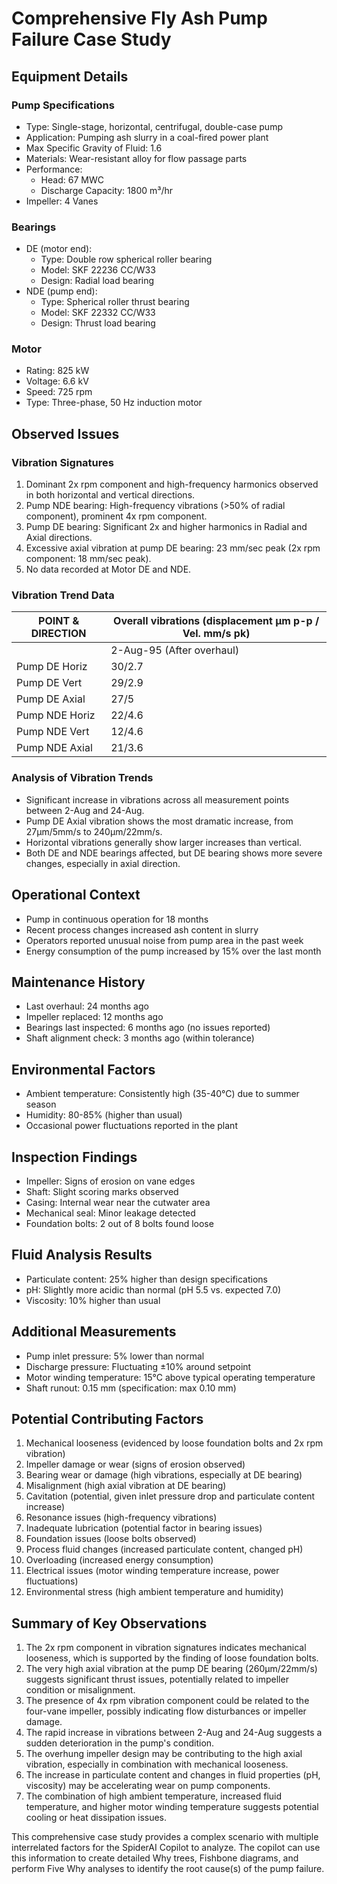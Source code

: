 # Comprehensive Fly Ash Pump Failure Case Study

## Equipment Details

### Pump Specifications
- Type: Single-stage, horizontal, centrifugal, double-case pump
- Application: Pumping ash slurry in a coal-fired power plant
- Max Specific Gravity of Fluid: 1.6
- Materials: Wear-resistant alloy for flow passage parts
- Performance:
  - Head: 67 MWC
  - Discharge Capacity: 1800 m³/hr
- Impeller: 4 Vanes

### Bearings
- DE (motor end): 
  - Type: Double row spherical roller bearing
  - Model: SKF 22236 CC/W33
  - Design: Radial load bearing
- NDE (pump end): 
  - Type: Spherical roller thrust bearing
  - Model: SKF 22332 CC/W33
  - Design: Thrust load bearing

### Motor
- Rating: 825 kW
- Voltage: 6.6 kV
- Speed: 725 rpm
- Type: Three-phase, 50 Hz induction motor

## Observed Issues

### Vibration Signatures
1. Dominant 2x rpm component and high-frequency harmonics observed in both horizontal and vertical directions.
2. Pump NDE bearing: High-frequency vibrations (>50% of radial component), prominent 4x rpm component.
3. Pump DE bearing: Significant 2x and higher harmonics in Radial and Axial directions.
4. Excessive axial vibration at pump DE bearing: 23 mm/sec peak (2x rpm component: 18 mm/sec peak).
5. No data recorded at Motor DE and NDE.

### Vibration Trend Data

| POINT & DIRECTION | Overall vibrations (displacement μm p-p / Vel. mm/s pk) |
|-------------------|--------------------------------------------------------|
|                   | 2-Aug-95 (After overhaul) | 24-Aug-95 (Routing check) | 25-Aug-95 (Analysis run) |
| Pump DE Horiz     | 30/2.7                    | 90/13                     | 118/14                   |
| Pump DE Vert      | 29/2.9                    | 23/5.4                    | 32/7                     |
| Pump DE Axial     | 27/5                      | 240/22                    | 260/22                   |
| Pump NDE Horiz    | 22/4.6                    | 96/13                     | 136/13                   |
| Pump NDE Vert     | 12/4.6                    | 52/7.6                    | 48/5.6                   |
| Pump NDE Axial    | 21/3.6                    | 52/8.6                    | 50/7.6                   |

### Analysis of Vibration Trends
- Significant increase in vibrations across all measurement points between 2-Aug and 24-Aug.
- Pump DE Axial vibration shows the most dramatic increase, from 27μm/5mm/s to 240μm/22mm/s.
- Horizontal vibrations generally show larger increases than vertical.
- Both DE and NDE bearings affected, but DE bearing shows more severe changes, especially in axial direction.

## Operational Context
- Pump in continuous operation for 18 months
- Recent process changes increased ash content in slurry
- Operators reported unusual noise from pump area in the past week
- Energy consumption of the pump increased by 15% over the last month

## Maintenance History
- Last overhaul: 24 months ago
- Impeller replaced: 12 months ago
- Bearings last inspected: 6 months ago (no issues reported)
- Shaft alignment check: 3 months ago (within tolerance)

## Environmental Factors
- Ambient temperature: Consistently high (35-40°C) due to summer season
- Humidity: 80-85% (higher than usual)
- Occasional power fluctuations reported in the plant

## Inspection Findings
- Impeller: Signs of erosion on vane edges
- Shaft: Slight scoring marks observed
- Casing: Internal wear near the cutwater area
- Mechanical seal: Minor leakage detected
- Foundation bolts: 2 out of 8 bolts found loose

## Fluid Analysis Results
- Particulate content: 25% higher than design specifications
- pH: Slightly more acidic than normal (pH 5.5 vs. expected 7.0)
- Viscosity: 10% higher than usual

## Additional Measurements
- Pump inlet pressure: 5% lower than normal
- Discharge pressure: Fluctuating ±10% around setpoint
- Motor winding temperature: 15°C above typical operating temperature
- Shaft runout: 0.15 mm (specification: max 0.10 mm)

## Potential Contributing Factors
1. Mechanical looseness (evidenced by loose foundation bolts and 2x rpm vibration)
2. Impeller damage or wear (signs of erosion observed)
3. Bearing wear or damage (high vibrations, especially at DE bearing)
4. Misalignment (high axial vibration at DE bearing)
5. Cavitation (potential, given inlet pressure drop and particulate content increase)
6. Resonance issues (high-frequency vibrations)
7. Inadequate lubrication (potential factor in bearing issues)
8. Foundation issues (loose bolts observed)
9. Process fluid changes (increased particulate content, changed pH)
10. Overloading (increased energy consumption)
11. Electrical issues (motor winding temperature increase, power fluctuations)
12. Environmental stress (high ambient temperature and humidity)

## Summary of Key Observations
1. The 2x rpm component in vibration signatures indicates mechanical looseness, which is supported by the finding of loose foundation bolts.
2. The very high axial vibration at the pump DE bearing (260μm/22mm/s) suggests significant thrust issues, potentially related to impeller condition or misalignment.
3. The presence of 4x rpm vibration component could be related to the four-vane impeller, possibly indicating flow disturbances or impeller damage.
4. The rapid increase in vibrations between 2-Aug and 24-Aug suggests a sudden deterioration in the pump's condition.
5. The overhung impeller design may be contributing to the high axial vibration, especially in combination with mechanical looseness.
6. The increase in particulate content and changes in fluid properties (pH, viscosity) may be accelerating wear on pump components.
7. The combination of high ambient temperature, increased fluid temperature, and higher motor winding temperature suggests potential cooling or heat dissipation issues.

This comprehensive case study provides a complex scenario with multiple interrelated factors for the SpiderAI Copilot to analyze. The copilot can use this information to create detailed Why trees, Fishbone diagrams, and perform Five Why analyses to identify the root cause(s) of the pump failure.
